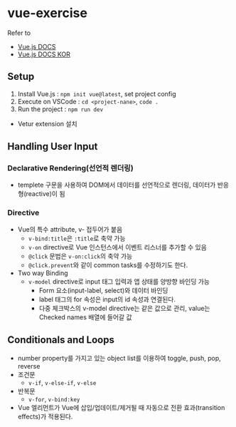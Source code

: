 # vue-exercise

Refer to

- [Vue.js DOCS ](https://vuejs.org/guide/introduction.html)
- [Vue.js DOCS KOR](https://v3.ko.vuejs.org/guide/introduction.html)

## Setup

1. Install Vue.js : `npm init vue@latest`, set project config
2. Execute on VSCode : `cd <project-nane>`, `code .`
3. Run the project : `npm run dev`

- Vetur extension 설치

## Handling User Input

### Declarative Rendering(선언적 렌더링)

- templete 구문을 사용하여 DOM에서 데이터를 선언적으로 렌더링, 데이터가 반응형(reactive)이 됨

### Directive

- Vue의 특수 attribute, v- 접두어가 붙음
  - `v-bind:title`은 `:title`로 축약 가능
  - `v-on` directive로 Vue 인스턴스에서 이벤트 리스너를 추가할 수 있음
  - `@click` 문법은 `v-on:click`의 축약 가능
  - `@click.prevent`와 같이 common tasks를 수정하기도 한다.
- Two way Binding
  - `v-model` directive로 input 태그 입력과 앱 상태를 양방향 바인딩 가능
    - Form 요소(input-label, select)와 데이터 바인딩
    - label 태그의 for 속성은 input의 id 속성과 연결된다.
    - 다중 체크박스의 v-model directive는 같은 값으로 관리, value는 Checked names 배열에 들어갈 값

## Conditionals and Loops

- number property를 가지고 있는 object list를 이용하여 toggle, push, pop, reverse
- 조건문
  - `v-if`, `v-else-if`, `v-else`
- 반복문
  - `v-for`, `v-bind:key`
- Vue 엘리먼트가 Vue에 삽입/업데이트/제거될 때 자동으로 전환 효과(transition effects)가 적용된다.
